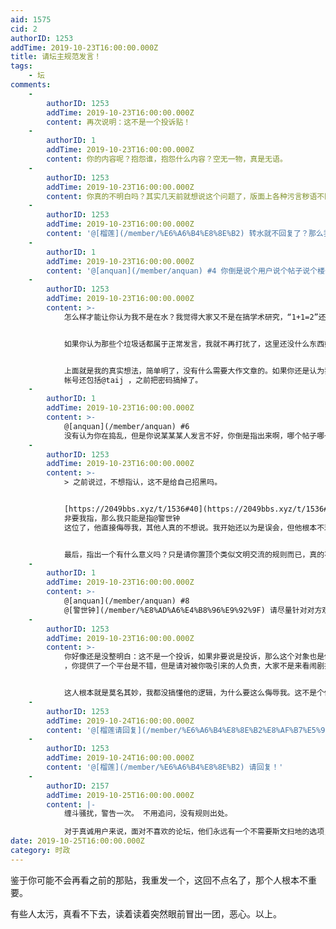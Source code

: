 ```yaml
---
aid: 1575
cid: 2
authorID: 1253
addTime: 2019-10-23T16:00:00.000Z
title: 请坛主规范发言！
tags:
    - 坛
comments:
    -
        authorID: 1253
        addTime: 2019-10-23T16:00:00.000Z
        content: 再次说明：这不是一个投诉贴！
    -
        authorID: 1
        addTime: 2019-10-23T16:00:00.000Z
        content: 你的内容呢？抱怨谁，抱怨什么内容？空无一物，真是无语。
    -
        authorID: 1253
        addTime: 2019-10-23T16:00:00.000Z
        content: 你真的不明白吗？其实几天前就想说这个问题了，版面上各种污言秽语不断堆积，要我指出来？
    -
        authorID: 1253
        addTime: 2019-10-23T16:00:00.000Z
        content: '@[榴莲](/member/%E6%A6%B4%E8%8E%B2) 转水就不回复了？那么我怎么和你交流呢？'
    -
        authorID: 1
        addTime: 2019-10-23T16:00:00.000Z
        content: '@[anquan](/member/anquan) #4 你倒是说个用户说个帖子说个楼号啊，你就说有问题我怎么知道哪里有问题，真是……'
    -
        authorID: 1253
        addTime: 2019-10-23T16:00:00.000Z
        content: >-
            怎么样才能让你认为我不是在水？我觉得大家又不是在搞学术研究，“1+1=2”还要进行引经据典、分析论证，现在的版面怎么样你还看不见吗，非要我指出来？之前说过，不想指认，这不是给自己招黑吗。不管有没有这种事发生，你作为管理者也该有个预案和措施吧，请广而告之。


            如果你认为那些个垃圾话都属于正常发言，我就不再打扰了，这里还没什么东西好到让人甘愿忍受如此多的精神污染。如果你还承认这几天版面确实比之前脏多了，请出台一个规范，其实主要是警告意味，让某些人发言时收敛点，表达观点即可，侮辱人的话尽量不要出口。


            上面就是我的真实想法，简单明了，没有什么需要大作文章的。如果你还是认为我在捣乱，请看下我的历史发言，我就一潜水爱好者而已。
            帐号还包括@taij ，之前把密码搞掉了。
    -
        authorID: 1
        addTime: 2019-10-23T16:00:00.000Z
        content: >-
            @[anquan](/member/anquan) #6
            没有认为你在捣乱，但是你说某某某人发言不好，你倒是指出来啊，哪个帖子哪一楼，我这个要求很难么？你吧唧了那么多话，直接告诉我哪一帖哪一楼那么难？
    -
        authorID: 1253
        addTime: 2019-10-23T16:00:00.000Z
        content: >-
            > 之前说过，不想指认，这不是给自己招黑吗。


            [https://2049bbs.xyz/t/1536#40](https://2049bbs.xyz/t/1536#40)
            非要我指，那么我只能是指@警世钟
            这位了，他直接侮辱我，其他人真的不想说。我开始还以为是误会，但他根本不理会我的询问，反而和别人怼得有声有色，只是因为我克制没怼他，可以想象要是我反怼回去绝对会收到他的反馈。


            最后，指出一个有什么意义吗？只是请你置顶个类似文明交流的规则而已，真的不想看到这些污言秽语。
    -
        authorID: 1
        addTime: 2019-10-23T16:00:00.000Z
        content: >-
            @[anquan](/member/anquan) #8
            @[警世钟](/member/%E8%AD%A6%E4%B8%96%E9%92%9F) 请尽量针对对方观点进行对话
    -
        authorID: 1253
        addTime: 2019-10-23T16:00:00.000Z
        content: >-
            你好像还是没整明白：这不是一个投诉，如果非要说是投诉，那么这个对象也是你@榴莲
            ，你提供了一个平台是不错，但是请对被你吸引来的人负责，大家不是来看闹剧找骂的。


            这人根本就是莫名其妙，我都没搞懂他的逻辑，为什么要这么侮辱我。这不是个例，不但是我的遭遇。请针对这种情况做出警告和限制。
    -
        authorID: 1253
        addTime: 2019-10-24T16:00:00.000Z
        content: '@[榴莲请回复](/member/%E6%A6%B4%E8%8E%B2%E8%AF%B7%E5%9B%9E%E5%A4%8D) ！'
    -
        authorID: 1253
        addTime: 2019-10-24T16:00:00.000Z
        content: '@[榴莲](/member/%E6%A6%B4%E8%8E%B2) 请回复！'
    -
        authorID: 2157
        addTime: 2019-10-25T16:00:00.000Z
        content: |-
            缠斗骚扰，警告一次。 不用追问，没有规则出处。

            对于真诚用户来说，面对不喜欢的论坛，他们永远有一个不需要斯文扫地的选项，那就是离开。
date: 2019-10-25T16:00:00.000Z
category: 时政
---
```


鉴于你可能不会再看之前的那贴，我重发一个，这回不点名了，那个人根本不重要。

有些人太污，真看不下去，读着读着突然眼前冒出一团，恶心。以上。
